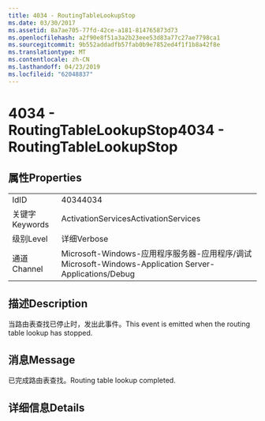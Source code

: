 ```yaml
---
title: 4034 - RoutingTableLookupStop
ms.date: 03/30/2017
ms.assetid: 8a7ae705-77fd-42ce-a181-814765873d73
ms.openlocfilehash: a2f90e8f51a3a2b23eee53d83a77c27ae7798ca1
ms.sourcegitcommit: 9b552addadfb57fab0b9e7852ed4f1f1b8a42f8e
ms.translationtype: MT
ms.contentlocale: zh-CN
ms.lasthandoff: 04/23/2019
ms.locfileid: "62048837"
---
```

# <a name="4034---routingtablelookupstop"></a><span data-ttu-id="f7ede-102">4034 - RoutingTableLookupStop</span><span class="sxs-lookup"><span data-stu-id="f7ede-102">4034 - RoutingTableLookupStop</span></span>
## <a name="properties"></a><span data-ttu-id="f7ede-103">属性</span><span class="sxs-lookup"><span data-stu-id="f7ede-103">Properties</span></span>  
  
|||  
|-|-|  
|<span data-ttu-id="f7ede-104">Id</span><span class="sxs-lookup"><span data-stu-id="f7ede-104">ID</span></span>|<span data-ttu-id="f7ede-105">4034</span><span class="sxs-lookup"><span data-stu-id="f7ede-105">4034</span></span>|  
|<span data-ttu-id="f7ede-106">关键字</span><span class="sxs-lookup"><span data-stu-id="f7ede-106">Keywords</span></span>|<span data-ttu-id="f7ede-107">ActivationServices</span><span class="sxs-lookup"><span data-stu-id="f7ede-107">ActivationServices</span></span>|  
|<span data-ttu-id="f7ede-108">级别</span><span class="sxs-lookup"><span data-stu-id="f7ede-108">Level</span></span>|<span data-ttu-id="f7ede-109">详细</span><span class="sxs-lookup"><span data-stu-id="f7ede-109">Verbose</span></span>|  
|<span data-ttu-id="f7ede-110">通道</span><span class="sxs-lookup"><span data-stu-id="f7ede-110">Channel</span></span>|<span data-ttu-id="f7ede-111">Microsoft-Windows-应用程序服务器-应用程序/调试</span><span class="sxs-lookup"><span data-stu-id="f7ede-111">Microsoft-Windows-Application Server-Applications/Debug</span></span>|  
  
## <a name="description"></a><span data-ttu-id="f7ede-112">描述</span><span class="sxs-lookup"><span data-stu-id="f7ede-112">Description</span></span>  
 <span data-ttu-id="f7ede-113">当路由表查找已停止时，发出此事件。</span><span class="sxs-lookup"><span data-stu-id="f7ede-113">This event is emitted when the routing table lookup has stopped.</span></span>  
  
## <a name="message"></a><span data-ttu-id="f7ede-114">消息</span><span class="sxs-lookup"><span data-stu-id="f7ede-114">Message</span></span>  
 <span data-ttu-id="f7ede-115">已完成路由表查找。</span><span class="sxs-lookup"><span data-stu-id="f7ede-115">Routing table lookup completed.</span></span>  
  
## <a name="details"></a><span data-ttu-id="f7ede-116">详细信息</span><span class="sxs-lookup"><span data-stu-id="f7ede-116">Details</span></span>
